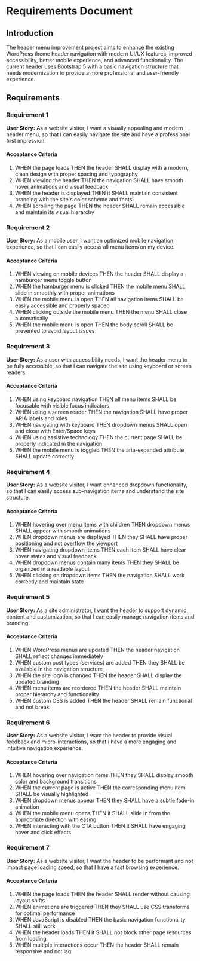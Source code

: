 # Requirements Document

## Introduction

The header menu improvement project aims to enhance the existing WordPress theme header navigation with modern UI/UX features, improved accessibility, better mobile experience, and advanced functionality. The current header uses Bootstrap 5 with a basic navigation structure that needs modernization to provide a more professional and user-friendly experience.

## Requirements

### Requirement 1

**User Story:** As a website visitor, I want a visually appealing and modern header menu, so that I can easily navigate the site and have a professional first impression.

#### Acceptance Criteria

1. WHEN the page loads THEN the header SHALL display with a modern, clean design with proper spacing and typography
2. WHEN viewing the header THEN the navigation SHALL have smooth hover animations and visual feedback
3. WHEN the header is displayed THEN it SHALL maintain consistent branding with the site's color scheme and fonts
4. WHEN scrolling the page THEN the header SHALL remain accessible and maintain its visual hierarchy

### Requirement 2

**User Story:** As a mobile user, I want an optimized mobile navigation experience, so that I can easily access all menu items on my device.

#### Acceptance Criteria

1. WHEN viewing on mobile devices THEN the header SHALL display a hamburger menu toggle button
2. WHEN the hamburger menu is clicked THEN the mobile menu SHALL slide in smoothly with proper animations
3. WHEN the mobile menu is open THEN all navigation items SHALL be easily accessible and properly spaced
4. WHEN clicking outside the mobile menu THEN the menu SHALL close automatically
5. WHEN the mobile menu is open THEN the body scroll SHALL be prevented to avoid layout issues

### Requirement 3

**User Story:** As a user with accessibility needs, I want the header menu to be fully accessible, so that I can navigate the site using keyboard or screen readers.

#### Acceptance Criteria

1. WHEN using keyboard navigation THEN all menu items SHALL be focusable with visible focus indicators
2. WHEN using a screen reader THEN the navigation SHALL have proper ARIA labels and roles
3. WHEN navigating with keyboard THEN dropdown menus SHALL open and close with Enter/Space keys
4. WHEN using assistive technology THEN the current page SHALL be properly indicated in the navigation
5. WHEN the mobile menu is toggled THEN the aria-expanded attribute SHALL update correctly

### Requirement 4

**User Story:** As a website visitor, I want enhanced dropdown functionality, so that I can easily access sub-navigation items and understand the site structure.

#### Acceptance Criteria

1. WHEN hovering over menu items with children THEN dropdown menus SHALL appear with smooth animations
2. WHEN dropdown menus are displayed THEN they SHALL have proper positioning and not overflow the viewport
3. WHEN navigating dropdown items THEN each item SHALL have clear hover states and visual feedback
4. WHEN dropdown menus contain many items THEN they SHALL be organized in a readable layout
5. WHEN clicking on dropdown items THEN the navigation SHALL work correctly and maintain state

### Requirement 5

**User Story:** As a site administrator, I want the header to support dynamic content and customization, so that I can easily manage navigation items and branding.

#### Acceptance Criteria

1. WHEN WordPress menus are updated THEN the header navigation SHALL reflect changes immediately
2. WHEN custom post types (services) are added THEN they SHALL be available in the navigation structure
3. WHEN the site logo is changed THEN the header SHALL display the updated branding
4. WHEN menu items are reordered THEN the header SHALL maintain proper hierarchy and functionality
5. WHEN custom CSS is added THEN the header SHALL remain functional and not break

### Requirement 6

**User Story:** As a website visitor, I want the header to provide visual feedback and micro-interactions, so that I have a more engaging and intuitive navigation experience.

#### Acceptance Criteria

1. WHEN hovering over navigation items THEN they SHALL display smooth color and background transitions
2. WHEN the current page is active THEN the corresponding menu item SHALL be visually highlighted
3. WHEN dropdown menus appear THEN they SHALL have a subtle fade-in animation
4. WHEN the mobile menu opens THEN it SHALL slide in from the appropriate direction with easing
5. WHEN interacting with the CTA button THEN it SHALL have engaging hover and click effects

### Requirement 7

**User Story:** As a website visitor, I want the header to be performant and not impact page loading speed, so that I have a fast browsing experience.

#### Acceptance Criteria

1. WHEN the page loads THEN the header SHALL render without causing layout shifts
2. WHEN animations are triggered THEN they SHALL use CSS transforms for optimal performance
3. WHEN JavaScript is disabled THEN the basic navigation functionality SHALL still work
4. WHEN the header loads THEN it SHALL not block other page resources from loading
5. WHEN multiple interactions occur THEN the header SHALL remain responsive and not lag